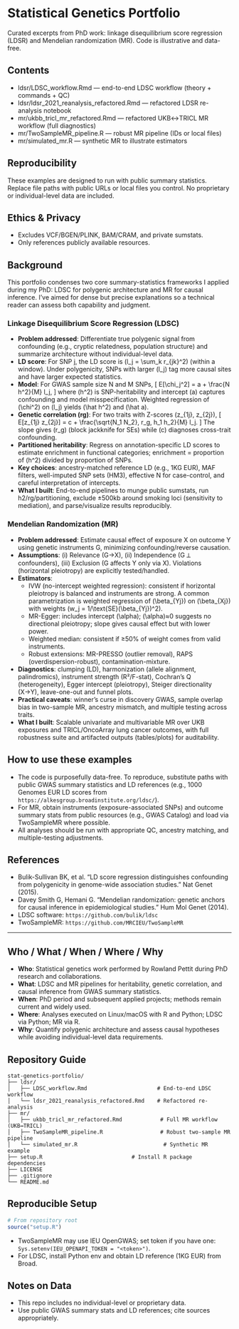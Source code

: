 # Statistical Genetics Portfolio

Curated excerpts from PhD work: linkage disequilibrium score regression (LDSR) and Mendelian randomization (MR). Code is illustrative and data-free.

## Contents
- ldsr/LDSC_workflow.Rmd — end-to-end LDSC workflow (theory + commands + QC)
- ldsr/ldsr_2021_reanalysis_refactored.Rmd — refactored LDSR re-analysis notebook
- mr/ukbb_tricl_mr_refactored.Rmd — refactored UKB↔TRICL MR workflow (full diagnostics)
- mr/TwoSampleMR_pipeline.R — robust MR pipeline (IDs or local files)
- mr/simulated_mr.R — synthetic MR to illustrate estimators

## Reproducibility
These examples are designed to run with public summary statistics. Replace file paths with public URLs or local files you control. No proprietary or individual-level data are included.

## Ethics & Privacy
- Excludes VCF/BGEN/PLINK, BAM/CRAM, and private sumstats.
- Only references publicly available resources.

## Background
This portfolio condenses two core summary-statistics frameworks I applied during my PhD: LDSC for polygenic architecture and MR for causal inference. I’ve aimed for dense but precise explanations so a technical reader can assess both capability and judgment.

### Linkage Disequilibrium Score Regression (LDSC)
- **Problem addressed**: Differentiate true polygenic signal from confounding (e.g., cryptic relatedness, population structure) and summarize architecture without individual-level data.
- **LD score**: For SNP j, the LD score is \(l_j = \sum_k r_{jk}^2\) (within a window). Under polygenicity, SNPs with larger \(l_j\) tag more causal sites and have larger expected statistics.
- **Model**: For GWAS sample size N and M SNPs,
  \[ E[\chi_j^2] = a + \frac{N h^2}{M} l_j, \]
  where \(h^2\) is SNP-heritability and intercept \(a\) captures confounding and model misspecification. Weighted regression of \(\chi^2\) on \(l_j\) yields \(\hat h^2\) and \(\hat a\).
- **Genetic correlation (rg)**: For two traits with Z-scores \(z_{1j}, z_{2j}\),
  \[ E[z_{1j} z_{2j}] = c + \frac{\sqrt{N_1 N_2}\, r_g\, h_1 h_2}{M} l_j. \]
  The slope gives \(r_g\) (block jackknife for SEs) while \(c\) diagnoses cross-trait confounding.
- **Partitioned heritability**: Regress on annotation-specific LD scores to estimate enrichment in functional categories; enrichment = proportion of \(h^2\) divided by proportion of SNPs.
- **Key choices**: ancestry-matched reference LD (e.g., 1KG EUR), MAF filters, well-imputed SNP sets (HM3), effective N for case-control, and careful interpretation of intercepts.
- **What I built**: End-to-end pipelines to munge public sumstats, run h2/rg/partitioning, exclude ±500kb around smoking loci (sensitivity to mediation), and parse/visualize results reproducibly.

### Mendelian Randomization (MR)
- **Problem addressed**: Estimate causal effect of exposure X on outcome Y using genetic instruments G, minimizing confounding/reverse causation.
- **Assumptions**: (i) Relevance (G→X), (ii) Independence (G ⟂ confounders), (iii) Exclusion (G affects Y only via X). Violations (horizontal pleiotropy) are explicitly tested/handled.
- **Estimators**:
  - IVW (no-intercept weighted regression): consistent if horizontal pleiotropy is balanced and instruments are strong. A common parametrization is weighted regression of \(\beta_{Yj}\) on \(\beta_{Xj}\) with weights \(w_j = 1/\text{SE}(\beta_{Yj})^2\).
  - MR-Egger: includes intercept \(\alpha\); \(\alpha\)≈0 suggests no directional pleiotropy; slope gives causal effect but with lower power.
  - Weighted median: consistent if ≥50% of weight comes from valid instruments.
  - Robust extensions: MR-PRESSO (outlier removal), RAPS (overdispersion-robust), contamination-mixture.
- **Diagnostics**: clumping (LD), harmonization (allele alignment, palindromics), instrument strength (R²/F-stat), Cochran’s Q (heterogeneity), Egger intercept (pleiotropy), Steiger directionality (X→Y), leave-one-out and funnel plots.
- **Practical caveats**: winner’s curse in discovery GWAS, sample overlap bias in two-sample MR, ancestry mismatch, and multiple testing across traits.
- **What I built**: Scalable univariate and multivariable MR over UKB exposures and TRICL/OncoArray lung cancer outcomes, with full robustness suite and artifacted outputs (tables/plots) for auditability.

## How to use these examples
- The code is purposefully data-free. To reproduce, substitute paths with public GWAS summary statistics and LD references (e.g., 1000 Genomes EUR LD scores from `https://alkesgroup.broadinstitute.org/ldsc/`).
- For MR, obtain instruments (exposure-associated SNPs) and outcome summary stats from public resources (e.g., GWAS Catalog) and load via TwoSampleMR where possible.
- All analyses should be run with appropriate QC, ancestry matching, and multiple-testing adjustments.

## References
- Bulik-Sullivan BK, et al. “LD score regression distinguishes confounding from polygenicity in genome-wide association studies.” Nat Genet (2015).
- Davey Smith G, Hemani G. “Mendelian randomization: genetic anchors for causal inference in epidemiological studies.” Hum Mol Genet (2014).
- LDSC software: `https://github.com/bulik/ldsc`
- TwoSampleMR: `https://github.com/MRCIEU/TwoSampleMR`

---

## Who / What / When / Where / Why
- **Who**: Statistical genetics work performed by Rowland Pettit during PhD research and collaborations.
- **What**: LDSC and MR pipelines for heritability, genetic correlation, and causal inference from GWAS summary statistics.
- **When**: PhD period and subsequent applied projects; methods remain current and widely used.
- **Where**: Analyses executed on Linux/macOS with R and Python; LDSC via Python; MR via R.
- **Why**: Quantify polygenic architecture and assess causal hypotheses while avoiding individual-level data requirements.

## Repository Guide
```
stat-genetics-portfolio/
├── ldsr/
│   ├── LDSC_workflow.Rmd                      # End-to-end LDSC workflow
│   └── ldsr_2021_reanalysis_refactored.Rmd    # Refactored re-analysis
├── mr/
│   ├── ukbb_tricl_mr_refactored.Rmd            # Full MR workflow (UKB↔TRICL)
│   ├── TwoSampleMR_pipeline.R                  # Robust two-sample MR pipeline
│   └── simulated_mr.R                           # Synthetic MR example
├── setup.R                            # Install R package dependencies
├── LICENSE
├── .gitignore
└── README.md
```

## Reproducible Setup
```r
# From repository root
source("setup.R")
```
- TwoSampleMR may use IEU OpenGWAS; set token if you have one: `Sys.setenv(IEU_OPENAPI_TOKEN = "<token>")`.
- For LDSC, install Python env and obtain LD reference (1KG EUR) from Broad.

## Notes on Data
- This repo includes no individual-level or proprietary data.
- Use public GWAS summary stats and LD references; cite sources appropriately.

